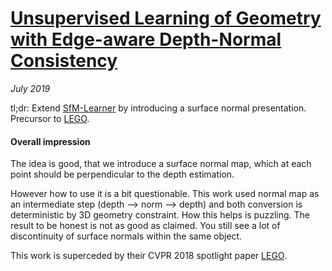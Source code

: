 # [Unsupervised Learning of Geometry with Edge-aware Depth-Normal Consistency](https://arxiv.org/pdf/1711.03665.pdf)

_July 2019_

tl;dr: Extend [SfM-Learner](sfm_learner.md) by introducing a surface normal presentation. Precursor to [LEGO](lego.md).

#### Overall impression
The idea is good, that we introduce a surface normal map, which at each point should be perpendicular to the depth estimation. 

However how to use it is a bit questionable. This work used normal map as an intermediate step (depth --> norm --> depth) and both conversion is deterministic by 3D geometry constraint. How this helps is puzzling. The result to be honest is not as good as claimed. You still see a lot of discontinuity of surface normals within the same object.

This work is superceded by their CVPR 2018 spotlight paper [LEGO](lego.md).

